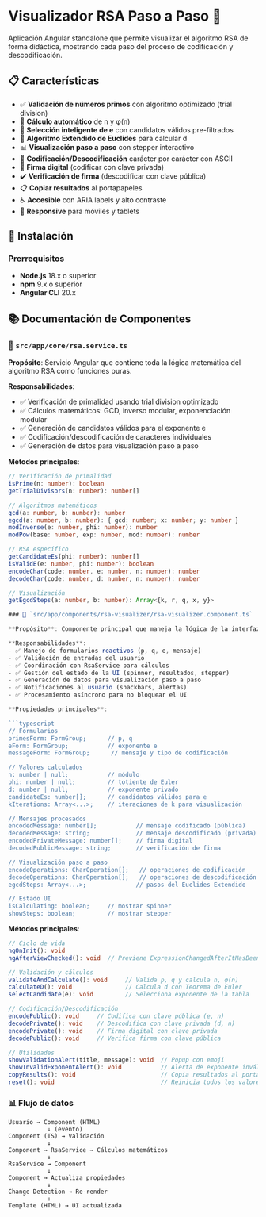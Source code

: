 # Visualizador RSA Paso a Paso 🔐

Aplicación Angular standalone que permite visualizar el algoritmo RSA de forma didáctica, mostrando cada paso del proceso de codificación y descodificación.

## 📋 Características

- ✅ **Validación de números primos** con algoritmo optimizado (trial division)
- 🔢 **Cálculo automático** de n y φ(n)
- 🎯 **Selección inteligente de e** con candidatos válidos pre-filtrados
- 🔐 **Algoritmo Extendido de Euclides** para calcular d
- 📊 **Visualización paso a paso** con stepper interactivo
- 💬 **Codificación/Descodificación** carácter por carácter con ASCII
- 🔏 **Firma digital** (codificar con clave privada)
- ✔️ **Verificación de firma** (descodificar con clave pública)
- 📋 **Copiar resultados** al portapapeles
- ♿ **Accesible** con ARIA labels y alto contraste
- 📱 **Responsive** para móviles y tablets

## 🚀 Instalación

### Prerrequisitos

- **Node.js** 18.x o superior
- **npm** 9.x o superior
- **Angular CLI** 20.x

## 📚 Documentación de Componentes

### 🔧 `src/app/core/rsa.service.ts`

**Propósito**: Servicio Angular que contiene toda la lógica matemática del algoritmo RSA como funciones puras.

**Responsabilidades**:
- ✅ Verificación de primalidad usando trial division optimizado
- ✅ Cálculos matemáticos: GCD, inverso modular, exponenciación modular
- ✅ Generación de candidatos válidos para el exponente e
- ✅ Codificación/descodificación de caracteres individuales
- ✅ Generación de datos para visualización paso a paso

**Métodos principales**:

```typescript
// Verificación de primalidad
isPrime(n: number): boolean
getTrialDivisors(n: number): number[]

// Algoritmos matemáticos
gcd(a: number, b: number): number
egcd(a: number, b: number): { gcd: number; x: number; y: number }
modInverse(e: number, phi: number): number
modPow(base: number, exp: number, mod: number): number

// RSA específico
getCandidateEs(phi: number): number[]
isValidE(e: number, phi: number): boolean
encodeChar(code: number, e: number, n: number): number
decodeChar(code: number, d: number, n: number): number

// Visualización
getEgcdSteps(a: number, b: number): Array<{k, r, q, x, y}>

### 🎨 `src/app/components/rsa-visualizer/rsa-visualizer.component.ts`

**Propósito**: Componente principal que maneja la lógica de la interfaz y orquesta el flujo RSA.

**Responsabilidades**:
- ✅ Manejo de formularios reactivos (p, q, e, mensaje)
- ✅ Validación de entradas del usuario
- ✅ Coordinación con RsaService para cálculos
- ✅ Gestión del estado de la UI (spinner, resultados, stepper)
- ✅ Generación de datos para visualización paso a paso
- ✅ Notificaciones al usuario (snackbars, alertas)
- ✅ Procesamiento asíncrono para no bloquear el UI

**Propiedades principales**:

```typescript
// Formularios
primesForm: FormGroup;      // p, q
eForm: FormGroup;           // exponente e
messageForm: FormGroup;      // mensaje y tipo de codificación

// Valores calculados
n: number | null;           // módulo
phi: number | null;         // totiente de Euler
d: number | null;           // exponente privado
candidateEs: number[];      // candidatos válidos para e
kIterations: Array<...>;    // iteraciones de k para visualización

// Mensajes procesados
encodedMessage: number[];           // mensaje codificado (pública)
decodedMessage: string;             // mensaje descodificado (privada)
encodedPrivateMessage: number[];    // firma digital
decodedPublicMessage: string;       // verificación de firma

// Visualización paso a paso
encodeOperations: CharOperation[];   // operaciones de codificación
decodeOperations: CharOperation[];   // operaciones de descodificación
egcdSteps: Array<...>;              // pasos del Euclides Extendido

// Estado UI
isCalculating: boolean;     // mostrar spinner
showSteps: boolean;         // mostrar stepper
```

**Métodos principales**:

```typescript
// Ciclo de vida
ngOnInit(): void
ngAfterViewChecked(): void  // Previene ExpressionChangedAfterItHasBeenCheckedError

// Validación y cálculos
validateAndCalculate(): void     // Valida p, q y calcula n, φ(n)
calculateD(): void               // Calcula d con Teorema de Euler
selectCandidate(e): void         // Selecciona exponente de la tabla

// Codificación/Descodificación
encodePublic(): void     // Codifica con clave pública (e, n)
decodePrivate(): void    // Descodifica con clave privada (d, n)
encodePrivate(): void    // Firma digital con clave privada
decodePublic(): void     // Verifica firma con clave pública

// Utilidades
showValidationAlert(title, message): void  // Popup con emoji
showInvalidExponentAlert(): void           // Alerta de exponente inválido
copyResults(): void                        // Copia resultados al portapapeles
reset(): void                              // Reinicia todos los valores
```

### 📊 Flujo de datos

```
Usuario → Component (HTML)
           ↓ (evento)
Component (TS) → Validación
           ↓
Component → RsaService → Cálculos matemáticos
           ↓
RsaService → Component
           ↓
Component → Actualiza propiedades
           ↓
Change Detection → Re-render
           ↓
Template (HTML) → UI actualizada
```

